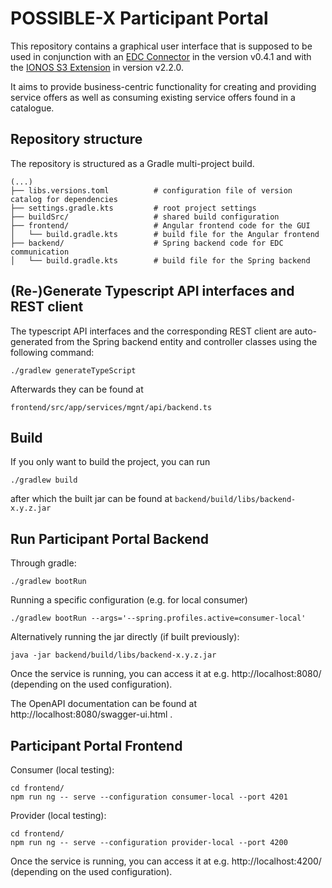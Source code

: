 # POSSIBLE-X Participant Portal

This repository contains a graphical user interface that is supposed to be used in conjunction with
an [EDC Connector](https://github.com/eclipse-edc/Connector) in the version v0.4.1 and with
the [IONOS S3 Extension](https://github.com/Digital-Ecosystems/edc-ionos-s3/) in version v2.2.0.

It aims to provide business-centric functionality for creating and providing service offers as well as consuming
existing service offers found in a catalogue.

## Repository structure

The repository is structured as a Gradle multi-project build.

```
(...)
├── libs.versions.toml          # configuration file of version catalog for dependencies
├── settings.gradle.kts         # root project settings
├── buildSrc/                   # shared build configuration
├── frontend/                   # Angular frontend code for the GUI
│   └── build.gradle.kts        # build file for the Angular frontend
├── backend/                    # Spring backend code for EDC communication
│   └── build.gradle.kts        # build file for the Spring backend
```

## (Re-)Generate Typescript API interfaces and REST client

The typescript API interfaces and the corresponding REST client are auto-generated from the Spring backend entity and
controller classes using the following command:

```
./gradlew generateTypeScript
```

Afterwards they can be found at

```
frontend/src/app/services/mgnt/api/backend.ts
```

## Build

If you only want to build the project, you can run

```
./gradlew build
```

after which the built jar can be found at `backend/build/libs/backend-x.y.z.jar`

## Run Participant Portal Backend

Through gradle:

```
./gradlew bootRun
```

Running a specific configuration (e.g. for local consumer)

```
./gradlew bootRun --args='--spring.profiles.active=consumer-local'
```

Alternatively running the jar directly (if built previously):

```
java -jar backend/build/libs/backend-x.y.z.jar
```

Once the service is running, you can access it at e.g. http://localhost:8080/ (depending on the used configuration).

The OpenAPI documentation can be found at http://localhost:8080/swagger-ui.html .

## Participant Portal Frontend

Consumer (local testing):

```
cd frontend/
npm run ng -- serve --configuration consumer-local --port 4201
```

Provider (local testing):

```
cd frontend/
npm run ng -- serve --configuration provider-local --port 4200
```

Once the service is running, you can access it at e.g. http://localhost:4200/  (depending on the used configuration).
